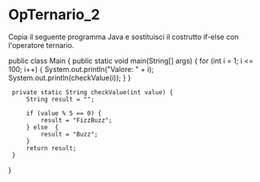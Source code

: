 # OpTernario_2
Copia il seguente programma Java e sostituisci il costrutto if-else con l'operatore ternario.

public class Main {
     public static void main(String[] args) {
         for (int i = 1; i <= 100; i++) {
             System.out.println("Valore: " + i);
             System.out.println(checkValue(i));
         }
     }
 
     private static String checkValue(int value) {
         String result = "";
 
         if (value % 5 == 0) {
             result = "FizzBuzz";
         } else  {
             result = "Buzz";
         }
         return result;
     } 
 }
